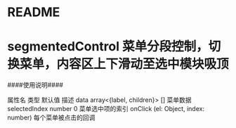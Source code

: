 # README
# segmentedControl 菜单分段控制，切换菜单，内容区上下滑动至选中模块吸顶

####使用说明####

   属性名           类型                            默认值          描述
   data	           array<{label, children}>       []             菜单数据
   selectedIndex   number                         0              菜单选中项的索引
   onClick         (el: Object, index: number)                   每个菜单被点击的回调
